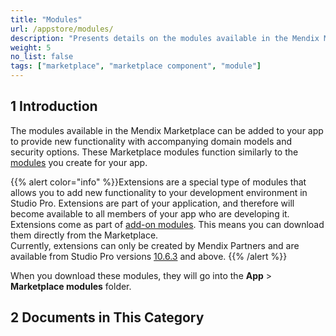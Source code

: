 ```yaml
---
title: "Modules"
url: /appstore/modules/
description: "Presents details on the modules available in the Mendix Marketplace."
weight: 5
no_list: false
tags: ["marketplace", "marketplace component", "module"]
---
```


## 1 Introduction

The modules available in the Mendix Marketplace can be added to your app to provide new functionality with accompanying domain models and security options. These Marketplace modules function similarly to the [modules](/refguide/modules/) you create for your app. 


<a id="extensions"></a>{{% alert color="info" %}}Extensions are a special type of modules that allows you to add new functionality to your development environment in Studio Pro. Extensions are part of your application, and therefore will become available to all members of your app who are developing it. Extensions come as part of [add-on modules](/refguide/consume-add-on-modules-and-solutions/). This means you can download them directly from the Marketplace.</br>Currently, extensions can only be created by Mendix Partners and are available from Studio Pro versions [10.6.3](/releasenotes/studio-pro/10.6/#1063) and above.
{{% /alert %}}

When you download these modules, they will go into the **App** > **Marketplace modules** folder.

## 2 Documents in This Category


